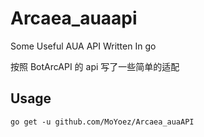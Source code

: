 # Arcaea_auaapi
Some Useful AUA API Written In go

按照 BotArcAPI 的 api 写了一些简单的适配

## Usage

```
go get -u github.com/MoYoez/Arcaea_auaAPI
```
